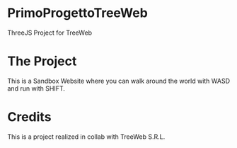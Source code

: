 # PrimoProgettoTreeWeb
ThreeJS Project for TreeWeb

# The Project
This is a Sandbox Website where you can walk around the world with WASD and run with SHIFT.

# Credits
This is a project realized in collab with TreeWeb S.R.L.

